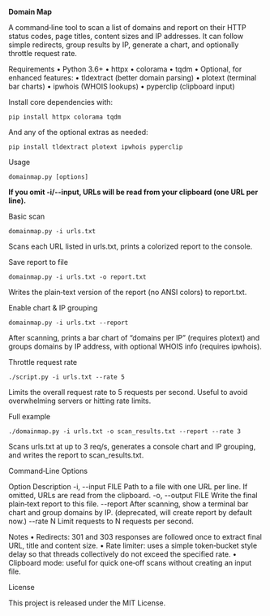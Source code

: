 **Domain Map**

A command‑line tool to scan a list of domains and report on their HTTP status codes, page titles, content sizes and IP addresses. It can follow simple redirects, group results by IP, generate a chart, and optionally throttle request rate.


Requirements
	•	Python 3.6+
	•	httpx
	•	colorama
	•	tqdm
	•	Optional, for enhanced features:
	•	tldextract (better domain parsing)
	•	plotext (terminal bar charts)
	•	ipwhois (WHOIS lookups)
	•	pyperclip (clipboard input)

Install core dependencies with:

``pip install httpx colorama tqdm``

And any of the optional extras as needed:

``pip install tldextract plotext ipwhois pyperclip``

Usage

``domainmap.py [options]``

__**If you omit -i/--input, URLs will be read from your clipboard (one URL per line).**__

Basic scan

``domainmap.py -i urls.txt``

Scans each URL listed in urls.txt, prints a colorized report to the console.

Save report to file

``domainmap.py -i urls.txt -o report.txt``

Writes the plain‑text version of the report (no ANSI colors) to report.txt.

Enable chart & IP grouping

``domainmap.py -i urls.txt --report``

After scanning, prints a bar chart of “domains per IP” (requires plotext) and groups domains by IP address, with optional WHOIS info (requires ipwhois).

Throttle request rate

``./script.py -i urls.txt --rate 5``

Limits the overall request rate to 5 requests per second. Useful to avoid overwhelming servers or hitting rate limits.

Full example

``./domainmap.py -i urls.txt -o scan_results.txt --report --rate 3``

Scans urls.txt at up to 3 req/s, generates a console chart and IP grouping, and writes the report to scan_results.txt.

Command‑Line Options

Option	Description
-i, --input FILE	Path to a file with one URL per line. If omitted, URLs are read from the clipboard.
-o, --output FILE	Write the final plain‑text report to this file.
--report	After scanning, show a terminal bar chart and group domains by IP. (deprecated, will create report by default now.)
--rate N	Limit requests to N requests per second.

Notes
	•	Redirects: 301 and 303 responses are followed once to extract final URL, title and content size.
	•	Rate limiter: uses a simple token‑bucket style delay so that threads collectively do not exceed the specified rate.
	•	Clipboard mode: useful for quick one‑off scans without creating an input file.

License

This project is released under the MIT License.
